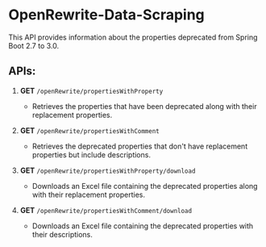 # OpenRewrite-Data-Scraping

This API provides information about the properties deprecated from Spring Boot 2.7 to 3.0.

## APIs:

1. **GET** `/openRewrite/propertiesWithProperty`  
   - Retrieves the properties that have been deprecated along with their replacement properties.

2. **GET** `/openRewrite/propertiesWithComment`  
   - Retrieves the deprecated properties that don't have replacement properties but include descriptions.

3. **GET** `/openRewrite/propertiesWithProperty/download`  
   - Downloads an Excel file containing the deprecated properties along with their replacement properties.

4. **GET** `/openRewrite/propertiesWithComment/download`  
   - Downloads an Excel file containing the deprecated properties with their descriptions.

